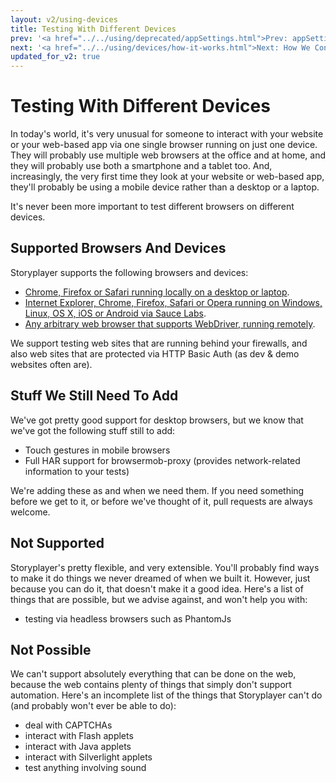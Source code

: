 ```yaml
---
layout: v2/using-devices
title: Testing With Different Devices
prev: '<a href="../../using/deprecated/appSettings.html">Prev: appSettings</a>'
next: '<a href="../../using/devices/how-it-works.html">Next: How We Control Web Browsers</a>'
updated_for_v2: true
---
```


# Testing With Different Devices

In today's world, it's very unusual for someone to interact with your website or your web-based app via one single browser running on just one device.  They will probably use multiple web browsers at the office and at home, and they will probably use both a smartphone and a tablet too.  And, increasingly, the very first time they look at your website or web-based app, they'll probably be using a mobile device rather than a desktop or a laptop.

It's never been more important to test different browsers on different devices.

## Supported Browsers And Devices

Storyplayer supports the following browsers and devices:

* [Chrome, Firefox or Safari running locally on a desktop or laptop](localbrowser.html).
* [Internet Explorer, Chrome, Firefox, Safari or Opera running on Windows, Linux, OS X, iOS or Android via Sauce Labs](saucelabs.html).
* [Any arbitrary web browser that supports WebDriver, running remotely](remotewebdriver.html).

We support testing web sites that are running behind your firewalls, and also web sites that are protected via HTTP Basic Auth (as dev & demo websites often are).

## Stuff We Still Need To Add

We've got pretty good support for desktop browsers, but we know that we've got the following stuff still to add:

* Touch gestures in mobile browsers
* Full HAR support for browsermob-proxy (provides network-related information to your tests)

We're adding these as and when we need them.  If you need something before we get to it, or before we've thought of it, pull requests are always welcome.

## Not Supported

Storyplayer's pretty flexible, and very extensible.  You'll probably find ways to make it do things we never dreamed of when we built it.  However, just because you can do it, that doesn't make it a good idea.  Here's a list of things that are possible, but we advise against, and won't help you with:

* testing via headless browsers such as PhantomJs

## Not Possible

We can't support absolutely everything that can be done on the web, because the web contains plenty of things that simply don't support automation.  Here's an incomplete list of the things that Storyplayer can't do (and probably won't ever be able to do):

* deal with CAPTCHAs
* interact with Flash applets
* interact with Java applets
* interact with Silverlight applets
* test anything involving sound